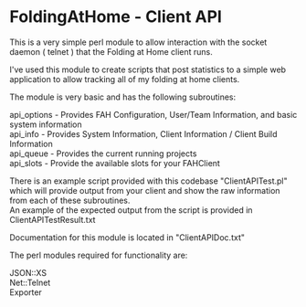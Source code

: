 FoldingAtHome - Client API
=======================

This is a very simple perl module to allow interaction with the socket daemon ( telnet ) that the Folding at Home client runs.

I've used this module to create scripts that post statistics to a simple web application to allow tracking all of my folding at home clients.

The module is very basic and has the following subroutines:

  api_options - Provides FAH Configuration, User/Team Information, and basic system information<br/>
  api_info - Provides System Information, Client Information / Client Build Information<br/>
  api_queue - Provides the current running projects<br/>
  api_slots - Provide the available slots for your FAHClient<br/>
  
  
There is an example script provided with this codebase "ClientAPITest.pl" which will provide output from your client and show the raw information from each of these subroutines.<br/>
An example of the expected output from the script is provided in ClientAPITestResult.txt<br/>

Documentation for this module is located in "ClientAPIDoc.txt"

The perl modules required for functionality are:

  JSON::XS<br/>
  Net::Telnet<br/>
  Exporter<br/>
